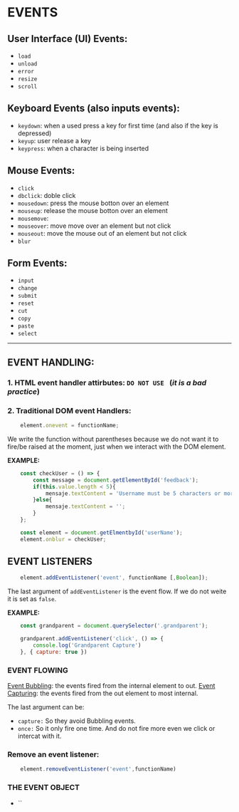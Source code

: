# EVENTS

## User Interface (UI) Events:
- ``load``
- ``unload``
- ``error``
- ``resize``
- ``scroll``

## Keyboard Events (also inputs events):
- ``keydown``: when a used press a key for first time (and also if the key is depressed)
- ``keyup``: user release a key
- ``keypress``: when a character is being inserted

## Mouse Events:
- ``click``
- ``dbclick``: doble click
- ``mousedown``: press the mouse botton over an element
- ``mouseup``: release the mouse botton over an element
- ``mousemove``: 
- ``mouseover``: move move over an element but not click
- ``mouseout``: move the mouse out of an element but not click
- ``blur``

## Form Events:
- ``input``
- ``change``
- ``submit``
- ``reset``
- ``cut``
- ``copy``
- ``paste``
- ``select``
---

## EVENT HANDLING:

 ### 1. HTML event handler attirbutes: **``DO NOT USE ``** (*it is a bad practice*)

### 2. Traditional DOM event Handlers:
```javascript
    element.onevent = functionName;
``` 
We write the function without parentheses because we do not want it to fire/be raised 
at the moment, just when we interact with the DOM element.

**EXAMPLE:**
```javascript
    const checkUser = () => {
        const message = document.getElementById('feedback');
        if(this.value.length < 5){
            mensaje.textContent = 'Username must be 5 characters or more';
        }else{
            mensaje.textContent = '';
        }
    };

    const element = document.getElmentbyId('userName');
    element.onblur = checkUser;
```

## EVENT LISTENERS
```js
    element.addEventListener('event', functionName [,Boolean]);
```
The last argument of ``addEventListener`` is the event flow.
If we do not weite it is set as ``false``.

**EXAMPLE:**
```js
    const grandparent = document.querySelector('.grandparent');

    grandparent.addEventListener('click', () => {
        console.log('Grandparent Capture')
    }, { capture: true })
```

### **EVENT FLOWING**
<ins>Event Bubbling</ins>: the events fired from the internal element to out.
<ins>Event Capturing</ins>: the events fired from the out element to most internal.

The last argument can be:
- ``capture:`` So they avoid Bubbling events.
- ``once:`` So it only fire one time. And do not fire more even we click or intercat with it.

### **Remove an event listener:**
```js
    element.removeEventListener('event',functionName)
```

### **THE EVENT OBJECT**
- ``
